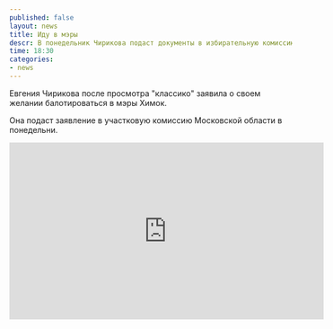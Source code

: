 ```yaml
---
published: false
layout: news
title: Иду в мэры
descr: В понедельник Чирикова подаст документы в избирательную комиссию
time: 18:30
categories:
- news
---
```


Евгения Чирикова после просмотра "классико" заявила о своем желании балотироваться в мэры Химок.

Она подаст заявление в участковую комиссию Московской области в понедельни.

<iframe width="560" height="315" src="http://www.youtube.com/embed/RHeB0YwtBaI" frameborder="0" allowfullscreen></iframe>